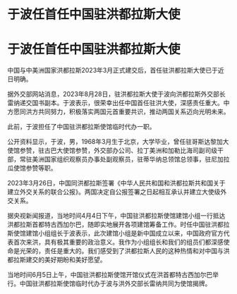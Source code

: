 # 于波任首任中国驻洪都拉斯大使

# 于波任首任中国驻洪都拉斯大使

中国与中美洲国家洪都拉斯2023年3月正式建交后，首任驻洪都拉斯大使已于近日明确。

据外交部网站消息，2023年8月28日，驻洪都拉斯大使于波向洪都拉斯外交部长雷纳递交国书副本。于波表示，很荣幸出任中国首任驻洪大使，深感责任重大。中方愿同洪方共同努力，积极落实两国元首重要共识，推动两国关系迈向光明未来。

此前，于波担任了中国驻洪都拉斯使馆临时代办一职。

公开资料显示，于波，男，1968年3月生于北京，大学毕业，曾任驻哥斯达黎加大使馆参赞，驻古巴大使馆参赞，外交部办公司、拉丁美洲和加勒比海司副司级干部，常驻美洲国家组织观察员办事处副观察员，驻蒂华纳总领馆总领事，驻尼加拉瓜使馆参赞等职。

2023年3月26日，中国同洪都拉斯签署《中华人民共和国和洪都拉斯共和国关于建立外交关系的联合公报》。两国决定自公报签署之日起相互承认并建立大使级外交关系。

据央视新闻报道，当地时间4月4日下午，中国驻洪都拉斯使馆建馆小组一行抵达洪都拉斯首都特古西加尔巴，随即实地展开各项建馆筹备工作。时任中国驻洪都拉斯使馆建馆小组组长于波表示，此次建馆小组是新中国成立以来，中国政府官方代表首次来洪，具有极其重要的政治意义。我作为小组组长和我们的组员们都深感使命是光荣的，责任是重大的。我们感受到了洪都拉斯人民的这种热情和对中国与洪都拉斯建交的美好期盼和美好愿望。

当地时间6月5日上午，中国驻洪都拉斯使馆开馆仪式在洪首都特古西加尔巴举行。中国驻洪都拉斯使馆临时代办于波与洪外交部长雷纳共同为使馆揭牌。

